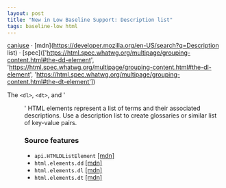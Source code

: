 ```yaml
---
layout: post
title: "New in Low Baseline Support: Description list"
tags: baseline-low html
---
```


[caniuse](https://caniuse.com/?search=description-list) · [mdn](https://developer.mozilla.org/en-US/search?q=Description list) · [spec](['https://html.spec.whatwg.org/multipage/grouping-content.html#the-dd-element', 'https://html.spec.whatwg.org/multipage/grouping-content.html#the-dl-element', 'https://html.spec.whatwg.org/multipage/grouping-content.html#the-dt-element'])

The `<dl>`, `<dt>`, and '<dd>' HTML elements represent a list of terms and their associated descriptions. Use a description list to create glossaries or similar list of key-value pairs.

### Source features

- ``api.HTMLDListElement`` [[mdn]](https://developer.mozilla.org/en-US/search?q=api.HTMLDListElement)
- ``html.elements.dd`` [[mdn]](https://developer.mozilla.org/en-US/search?q=html.elements.dd)
- ``html.elements.dl`` [[mdn]](https://developer.mozilla.org/en-US/search?q=html.elements.dl)
- ``html.elements.dt`` [[mdn]](https://developer.mozilla.org/en-US/search?q=html.elements.dt)
